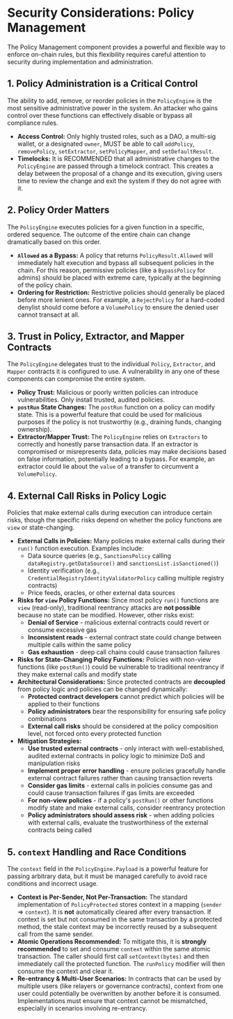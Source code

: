 # Security Considerations: Policy Management

The Policy Management component provides a powerful and flexible way to enforce on-chain rules, but this flexibility requires careful attention to security during implementation and administration.

## 1. Policy Administration is a Critical Control

The ability to add, remove, or reorder policies in the `PolicyEngine` is the most sensitive administrative power in the system. An attacker who gains control over these functions can effectively disable or bypass all compliance rules.

- **Access Control:** Only highly trusted roles, such as a DAO, a multi-sig wallet, or a designated `owner`, MUST be able to call `addPolicy`, `removePolicy`, `setExtractor`, `setPolicyMapper`, and `setDefaultResult`.
- **Timelocks:** It is RECOMMENDED that all administrative changes to the `PolicyEngine` are passed through a timelock contract. This creates a delay between the proposal of a change and its execution, giving users time to review the change and exit the system if they do not agree with it.

## 2. Policy Order Matters

The `PolicyEngine` executes policies for a given function in a specific, ordered sequence. The outcome of the entire chain can change dramatically based on this order.

- **`Allowed` as a Bypass:** A policy that returns `PolicyResult.Allowed` will immediately halt execution and bypass all subsequent policies in the chain. For this reason, permissive policies (like a `BypassPolicy` for admins) should be placed with extreme care, typically at the beginning of the policy chain.
- **Ordering for Restriction:** Restrictive policies should generally be placed before more lenient ones. For example, a `RejectPolicy` for a hard-coded denylist should come before a `VolumePolicy` to ensure the denied user cannot transact at all.

## 3. Trust in Policy, Extractor, and Mapper Contracts

The `PolicyEngine` delegates trust to the individual `Policy`, `Extractor`, and `Mapper` contracts it is configured to use. A vulnerability in any one of these components can compromise the entire system.

- **Policy Trust:** Malicious or poorly written policies can introduce vulnerabilities. Only install trusted, audited policies.
- **`postRun` State Changes:** The `postRun` function on a policy can modify state. This is a powerful feature that could be used for malicious purposes if the policy is not trustworthy (e.g., draining funds, changing ownership).
- **Extractor/Mapper Trust:** The `PolicyEngine` relies on `Extractors` to correctly and honestly parse transaction data. If an extractor is compromised or misrepresents data, policies may make decisions based on false information, potentially leading to a bypass. For example, an extractor could lie about the `value` of a transfer to circumvent a `VolumePolicy`.

## 4. External Call Risks in Policy Logic

Policies that make external calls during execution can introduce certain risks, though the specific risks depend on whether the policy functions are `view` or state-changing.

- **External Calls in Policies:** Many policies make external calls during their `run()` function execution. Examples include:
  - Data source queries (e.g., `SanctionsPolicy` calling `dataRegistry.getDataSource()` and `sanctionsList.isSanctioned()`)
  - Identity verification (e.g., `CredentialRegistryIdentityValidatorPolicy` calling multiple registry contracts)
  - Price feeds, oracles, or other external data sources
- **Risks for `view` Policy Functions:** Since most policy `run()` functions are `view` (read-only), traditional reentrancy attacks are **not possible** because no state can be modified. However, other risks exist:
  - **Denial of Service** - malicious external contracts could revert or consume excessive gas
  - **Inconsistent reads** - external contract state could change between multiple calls within the same policy
  - **Gas exhaustion** - deep call chains could cause transaction failures
- **Risks for State-Changing Policy Functions:** Policies with non-view functions (like `postRun()`) could be vulnerable to traditional reentrancy if they make external calls and modify state
- **Architectural Considerations:** Since protected contracts are **decoupled** from policy logic and policies can be changed dynamically:
  - **Protected contract developers** cannot predict which policies will be applied to their functions
  - **Policy administrators** bear the responsibility for ensuring safe policy combinations
  - **External call risks** should be considered at the policy composition level, not forced onto every protected function
- **Mitigation Strategies:**
  - **Use trusted external contracts** - only interact with well-established, audited external contracts in policy logic to minimize DoS and manipulation risks
  - **Implement proper error handling** - ensure policies gracefully handle external contract failures rather than causing transaction reverts
  - **Consider gas limits** - external calls in policies consume gas and could cause transaction failures if gas limits are exceeded
  - **For non-view policies** - if a policy's `postRun()` or other functions modify state and make external calls, consider reentrancy protection
  - **Policy administrators should assess risk** - when adding policies with external calls, evaluate the trustworthiness of the external contracts being called

## 5. `context` Handling and Race Conditions

The `context` field in the `PolicyEngine.Payload` is a powerful feature for passing arbitrary data, but it must be managed carefully to avoid race conditions and incorrect usage.

- **Context is Per-Sender, Not Per-Transaction:** The standard implementation of `PolicyProtected` stores context in a mapping (`sender` => `context`). It is **not** automatically cleared after every transaction. If context is set but not consumed in the same transaction by a protected method, the stale context may be incorrectly reused by a subsequent call from the same sender.
- **Atomic Operations Recommended:** To mitigate this, it is **strongly recommended** to set and consume `context` within the same atomic transaction. The caller should first call `setContext(bytes)` and then immediately call the protected function. The `runPolicy` modifier will then consume the context and clear it.
- **Re-entrancy & Multi-User Scenarios:** In contracts that can be used by multiple users (like relayers or governance contracts), context from one user could potentially be overwritten by another before it is consumed. Implementations must ensure that context cannot be mismatched, especially in scenarios involving re-entrancy.

